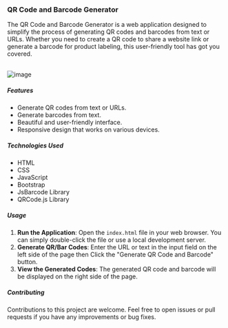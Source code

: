 <h3> QR Code and Barcode Generator</h3>
The QR Code and Barcode Generator is a web application designed to simplify the process of generating QR codes and barcodes from text or URLs. Whether you need to create a QR code to share a website link or generate a barcode for product labeling, this user-friendly tool has got you covered.<br><br>

![image](https://github.com/nabilahmadofficial/qrcode-barcode-generator/assets/111050819/2f21f753-013a-47e2-a958-1ebffa59bdcb)

<h5>Features</h5>

- Generate QR codes from text or URLs.
- Generate barcodes from text.
- Beautiful and user-friendly interface.
- Responsive design that works on various devices.

<h5>Technologies Used</h5>

- HTML
- CSS
- JavaScript
- Bootstrap
- JsBarcode Library
- QRCode.js Library

<h5>Usage</h5>

1. **Run the Application**: Open the `index.html` file in your web browser. You can simply double-click the file or use a local development server.
2. **Generate QR/Bar Codes**: Enter the URL or text in the input field on the left side of the page then Click the "Generate QR Code and Barcode" button.
3. **View the Generated Codes**: The generated QR code and barcode will be displayed on the right side of the page.

<h5>Contributing</h5>

Contributions to this project are welcome. Feel free to open issues or pull requests if you have any improvements or bug fixes.




